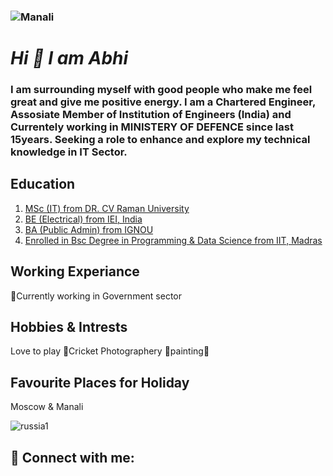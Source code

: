 ### ![Manali](https://user-images.githubusercontent.com/96046548/147113829-3ca1b613-d93e-4614-9325-da09f87daefa.jpg "Manali")
# ***Hi 👋 I am Abhi***
### **I am surrounding myself with good people who make me feel great and give me positive energy. I am a Chartered Engineer, Assosiate Member of Institution of Engineers (India) and Currentely working in MINISTERY OF DEFENCE since last 15years. Seeking a role to enhance and explore my technical knowledge in IT Sector.**
## Education
1. [MSc (IT) from DR. CV Raman University](https://www.cvru.ac.in/)
2. [BE (Electrical) from IEI, India](https://www.ieindia.org/webui/iei-home.aspx)
3. [BA (Public Admin) from IGNOU](http://ignou.ac.in/)
4. [Enrolled in Bsc Degree in Programming & Data Science from IIT, Madras](https://onlinedegree.iitm.ac.in/)
## Working Experiance
🔭Currently working in Government sector
## Hobbies & Intrests
Love to play 🏏Cricket Photographery 📸painting🎨
## Favourite Places for Holiday
Moscow & Manali

![russia1](https://user-images.githubusercontent.com/96046548/147118218-5bb66387-31d1-4466-bca4-b9b9f745d2d7.jpg)
## 🤝 Connect with me:
